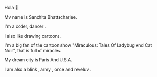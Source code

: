 Hola  👋


















My name is Sanchita Bhattacharjee.






I'm a coder, dancer .











 I also like drawing cartoons.
 
 
 
 
 
 
 
 
 
 
 
I'm a big fan of the cartoon show "Miraculous: Tales Of Ladybug And Cat Noir", that is full of miracles. 

























My dream city is Paris And U.S.A.














I am  also a blink , army , once and reveluv .
















  
<!---
Sanchita731/Sanchita731 is a ✨ special ✨ repository because its `README.md` (this file) appears on your GitHub profile.
You can click the Preview link to take a look at your changes.
--->
